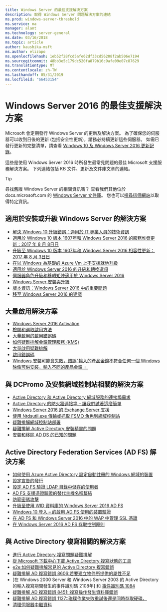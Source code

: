 ```yaml
---
title: Windows Server 的最佳支援解決方案
description: 取得 Windows Server 問題解決方案的連結
ms.prod: windows-server-threshold
ms.service: na
manager: alant
ms.technology: server-general
ms.date: 03/16/2018
ms.topic: article
author: kaushika-msft
ms.author: elizapo
ms.openlocfilehash: 1eb52f28fcd5afe62df33cd56208f2ab506e7194
ms.sourcegitcommit: 48bb3e5c179dc520fa879b16c9afe09e07c87629
ms.translationtype: MT
ms.contentlocale: zh-TW
ms.lasthandoff: 05/31/2019
ms.locfileid: "66453154"
---
```

# <a name="top-support-solutions-for-windows-server-2016"></a>Windows Server 2016 的最佳支援解決方案

Microsoft 會定期發行 Windows Server 的更新及解決方案。 為了確保您的伺服器可以收到日後的更新 (包括安全性更新)，請務必持續更新這些伺服器。 如需已發行更新的完整清單，請查看 [Windows 10 及 Windows Server 2016 更新記錄](https://support.microsoft.com/en-us/help/4000825/windows-10-windows-server-2016-update-history)。

這些是使用 Windows Server 2016 時所發生最常見問題的最佳 Microsoft 支援服務解決方案。 下列連結包括 KB 文件、更新及文件庫文章的連結。

>[!TIP]
> 尋找舊版 Windows Server 的相關資訊嗎？ 查看我們其他位於 docs.microsoft.com 的 [Windows Server 文件庫](/previous-versions/windows/)。 您也可以[搜尋這個網站](https://docs.microsoft.com/search/index?search=Windows+Server&dataSource=previousVersions)以取得特定資訊。

## <a name="solutions-for-installing-or-upgrading-windows-server"></a>適用於安裝或升級 Windows Server 的解決方案

- [解決 Windows 10 升級錯誤：適用於 IT 專業人員的技術資訊](https://docs.microsoft.com/windows/deployment/upgrade/resolve-windows-10-upgrade-errors)
- [適用於 Windows 10 版本 1607年和 Windows Server 2016 的服務堆疊更新：2017 年 8 月 8日日](https://support.microsoft.com/en-US/help/4035631)
- [升級至 Windows 10 版本 1607年和 Windows Server 2016 相容性更新：2017 年 8 月 3日日](https://support.microsoft.com/en-US/help/4033524)
- [在以 Windows 為基礎的 Azure Vm 上不支援就地升級](https://support.microsoft.com/en-US/help/4014997)
- [適用於 Windows Server 2016 的升級和轉換選項](../get-started/supported-upgrade-paths.md)
- [伺服器角色升級和移轉矩陣適用於 Windows Server 2016](../get-started/server-role-upgradeability-table.md)
- [Windows Server 安裝與升級](../get-started/installation-and-upgrade.md)
- [版本資訊：Windows Server 2016 中的重要問題](../get-started/windows-server-2016-ga-release-notes.md)
- [移至 Windows Server 2016 的建議](../get-started/recommendations-moving-to-server2016.md)

## <a name="solutions-for-volume-activation"></a>大量啟用解決方案
- [Windows Server 2016 Activation](../get-started/server-2016-activation.md)
- [檢閱和選取啟用方法](https://technet.microsoft.com/library/jj134256(ws.11).aspx)
- [大量啟用的啟用錯誤碼](https://technet.microsoft.com/library/dn502528.aspx)
- [如何疑難排解金鑰管理服務 (KMS)](https://technet.microsoft.com/library/ee939272.aspx)
- [大量啟用疑難排解](https://technet.microsoft.com/library/ff793439.aspx)
- [啟用錯誤碼](https://technet.microsoft.com/library/ff793399.aspx)
- [Windows 安裝可能會失敗，錯誤"輸入的產品金鑰不符合任何一個 Windows 映像可供安裝。輸入不同的產品金鑰 」](https://support.microsoft.com/help/2796988/windows-8-or-windows-server-2012-installation-may-fail-with-error-mess)

## <a name="solutions-related-to-dcpromo-and-installing-domain-controllers"></a>與 DCPromo 及安裝網域控制站相關的解決方案
- [Active Directory 和 Active Directory 網域服務的連接埠需求](https://technet.microsoft.com/library/dd772723(v=ws.10).aspx)
- [Active Directory 的防火牆連接埠 – 讓我們試著這麼簡單](http://blogs.msmvps.com/acefekay/2011/11/01/active-directory-firewall-ports-let-s-try-to-make-this-simple/)
- [Windows Server 2016 的 Exchange Server 支援](https://technet.microsoft.com/library/ff728623(v=exchg.150).aspx)
- [使用 Ntdsutil.exe 傳輸或抓取 FSMO 角色到網域控制站](https://support.microsoft.com/kb/255504)
- [疑難排解網域控制站部署](../identity/ad-ds/deploy/troubleshooting-domain-controller-deployment.md)
- [疑難排解 Active Directory 安裝精靈的問題](https://msdn.microsoft.com/library/bb727058.aspx)
- [安裝和移除 AD DS 的已知的問題](https://technet.microsoft.com/library/cc754463(v=ws.10).aspx)

## <a name="solutions-for-active-directory-federation-services-ad-fs"></a>Active Directory Federation Services (AD FS) 解決方案
- [如何使用 Azure Active Directory 設定自動註冊的 Windows 網域的裝置](/azure/active-directory/active-directory-conditional-access-automatic-device-registration-setup)
- [設定宣告的發行](/azure/active-directory/device-management-hybrid-azuread-joined-devices-setup#step-2-setup-issuance-of-claims)
- [設定 AD FS 驗證 LDAP 目錄中儲存的使用者](../identity/ad-fs/operations/configure-ad-fs-to-authenticate-users-stored-in-ldap-directories.md)
- [AD FS 支援憑證驗證的替代主機名稱繫結](../identity/ad-fs/operations/ad-fs-support-for-alternate-hostname-binding-for-certificate-authentication.md)
- [防範密碼攻擊](https://blogs.technet.microsoft.com/tspring/2017/01/20/federated-to-microsoft-cloud-and-account-lockouts/)
- [升級至使用 WID 資料庫的 Windows Server 2016 AD FS](../identity/ad-fs/deployment/upgrading-to-ad-fs-in-windows-server-2016.md)
- [Windows 10 登入 – 的啟用 AD FS 使用的裝置驗證](../identity/ad-fs/operations/configure-device-based-conditional-access-on-premises.md)
- [在 AD FS 和 Windows Server 2016 中的 WAP 中管理 SSL 憑證](../identity/ad-fs/operations/manage-ssl-certificates-ad-fs-wap-2016.md)
- [在 Windows Server 2016 AD FS 存取控制原則](../identity/ad-fs/operations/access-control-policies-in-ad-fs.md)

## <a name="solutions-related-to-active-directory-replication"></a>與 Active Directory 複寫相關的解決方案

- [進行 Active Directory 複寫問題疑難排解](../identity/ad-ds/manage/troubleshoot/troubleshooting-active-directory-replication-problems.md)
- [從 Microsoft 下載中心下載 Active Directory 複寫狀態的工具](https://www.microsoft.com/en-in/download/details.aspx?id=30005)
- [e2e:如何疑難排解常見的 Active Directory 複寫錯誤](https://support.microsoft.com/kb/3108513)
- [疑難排解 AD 複寫錯誤 8606:若要建立物件所提供的屬性不足](https://support.microsoft.com/kb/2028495)
- [在 Windows 2000 Server 和 Windows Server 2003 的 Active Directory 的輸入複寫期間發生的事件識別碼 2108年] 和 [事件識別碼 1084](https://support.microsoft.com/kb/837932)
- [疑難排解 AD 複寫錯誤 8451::複寫操作發生資料庫錯誤](https://support.microsoft.com/kb/2645996)
- [疑難排解 AD 複寫錯誤 1127::磁碟作業失敗重試後還是同時存取硬碟，](https://support.microsoft.com/kb/2025726)
- [清理伺服器中繼資料](https://technet.microsoft.com/library/cc816907.aspx)
